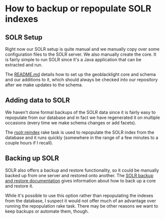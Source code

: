# How to backup or repopulate SOLR indexes

## SOLR Setup

Right now our SOLR setup is quite manual and we manually copy over some configuration files to the SOLR server.
We also manually create the core. It is fairly simple to run SOLR since it's a Java application that can
be extracted and run.

The [README.md](../config/solr_config/README.md) details how to set up the geoblacklight core and schema and
our additions to it, which should always be checked into our repository after we make updates to the
schema.

## Adding data to SOLR

We haven't done formal backups of the SOLR data since it is fairly easy to repopulate from our database
and in fact we have regenerated it on multiple occasions (every time we make schema changes or add facets).

The [rsolr:reindex](lib/tasks/rsolr.rake) rake task is used to repopulate the SOLR index from the database
and it runs quickly (somewhere in the range of a few minutes to a couple hours if I recall).

## Backing up SOLR

SOLR also offers a backup and restore functionality, so it could be manually backed up from one server and
restored onto another.  The [SOLR backup and restore documentation](https://solr.apache.org/guide/solr/latest/deployment-guide/backup-restore.html)
gives information about how to back up a core and restore it.

While it's possible to use this option rather than repopulating the indexes from the database, I suspect it
would not offer much of an advantage over running the repopulation rake task.  There may be other reasons
we want to keep backups or automate them, though.
